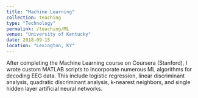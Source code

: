 ```yaml
---
title: "Machine Learning"
collection: teaching
type: "Technology"
permalink: /teaching/ML
venue: "University of Kentucky"
date: 2018-09-15
location: "Lexington, KY"
---
```

After completing the Machine Learning course on Coursera (Stanford), I wrote custom MATLAB scripts to incorporate numerous ML algorithms for decoding EEG data. This include logistic regression, linear discriminant analysis, quadratic discriminant analysis, k-nearest neighbors, and single hidden layer artificial neural networks.
